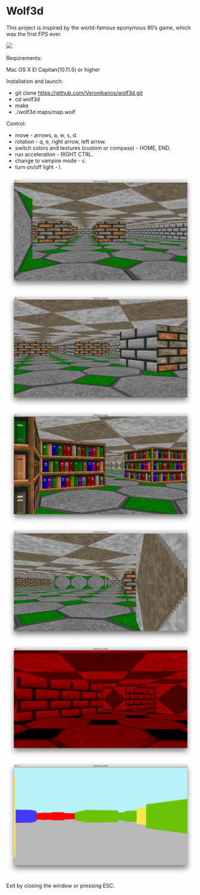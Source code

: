 # Wolf3d
This project is inspired by the world-famous eponymous 90’s game, which was the first FPS ever.

![](https://media.giphy.com/media/l4jzRgtQHKSTAQTR6E/giphy.gif)

Requirements:

Mac OS X El Capitan(10.11.5) or higher

Installation and launch:
 * git clone https://github.com/Veronikanos/wolf3d.git
 * cd wolf3d
 * make
 * ./wolf3d maps/map.wolf

Control:
  * move - arrows, a, w, s, d.
  * rotation - q, e, right arrow, left arrow.
  * switch colors and textures (custom or compass) - HOME, END.
  * run acceleration - RIGHT CTRL.
  * change to vampire mode - c.
  * turn on/off light - l.

![img](https://github.com/Veronikanos/wolf3d/raw/master/screenshots/1.png)
![img](https://github.com/Veronikanos/wolf3d/raw/master/screenshots/2.png)
![img](https://github.com/Veronikanos/wolf3d/raw/master/screenshots/3.png)
![img](https://github.com/Veronikanos/wolf3d/raw/master/screenshots/4.png)
![img](https://github.com/Veronikanos/wolf3d/raw/master/screenshots/5.png)
![img](https://github.com/Veronikanos/wolf3d/raw/master/screenshots/6.png)

Exit by closing the window or pressing ESC.
